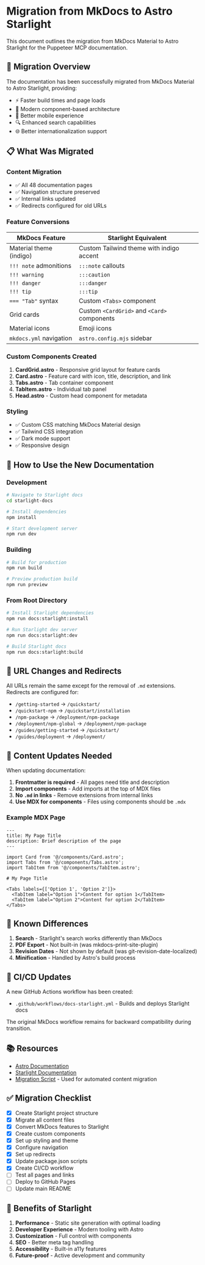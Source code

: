 # Migration from MkDocs to Astro Starlight

This document outlines the migration from MkDocs Material to Astro Starlight for the Puppeteer MCP
documentation.

## 🎯 Migration Overview

The documentation has been successfully migrated from MkDocs Material to Astro Starlight, providing:

- ⚡ Faster build times and page loads
- 🎨 Modern component-based architecture
- 📱 Better mobile experience
- 🔍 Enhanced search capabilities
- 🌐 Better internationalization support

## 📋 What Was Migrated

### Content Migration

- ✅ All 48 documentation pages
- ✅ Navigation structure preserved
- ✅ Internal links updated
- ✅ Redirects configured for old URLs

### Feature Conversions

| MkDocs Feature          | Starlight Equivalent                        |
| ----------------------- | ------------------------------------------- |
| Material theme (indigo) | Custom Tailwind theme with indigo accent    |
| `!!! note` admonitions  | `:::note` callouts                          |
| `!!! warning`           | `:::caution`                                |
| `!!! danger`            | `:::danger`                                 |
| `!!! tip`               | `:::tip`                                    |
| `=== "Tab"` syntax      | Custom `<Tabs>` component                   |
| Grid cards              | Custom `<CardGrid>` and `<Card>` components |
| Material icons          | Emoji icons                                 |
| `mkdocs.yml` navigation | `astro.config.mjs` sidebar                  |

### Custom Components Created

1. **CardGrid.astro** - Responsive grid layout for feature cards
2. **Card.astro** - Feature card with icon, title, description, and link
3. **Tabs.astro** - Tab container component
4. **TabItem.astro** - Individual tab panel
5. **Head.astro** - Custom head component for metadata

### Styling

- ✅ Custom CSS matching MkDocs Material design
- ✅ Tailwind CSS integration
- ✅ Dark mode support
- ✅ Responsive design

## 🚀 How to Use the New Documentation

### Development

```bash
# Navigate to Starlight docs
cd starlight-docs

# Install dependencies
npm install

# Start development server
npm run dev
```

### Building

```bash
# Build for production
npm run build

# Preview production build
npm run preview
```

### From Root Directory

```bash
# Install Starlight dependencies
npm run docs:starlight:install

# Run Starlight dev server
npm run docs:starlight:dev

# Build Starlight docs
npm run docs:starlight:build
```

## 🔄 URL Changes and Redirects

All URLs remain the same except for the removal of `.md` extensions. Redirects are configured for:

- `/getting-started` → `/quickstart/`
- `/quickstart-npm` → `/quickstart/installation`
- `/npm-package` → `/deployment/npm-package`
- `/deployment/npm-global` → `/deployment/npm-package`
- `/guides/getting-started` → `/quickstart/`
- `/guides/deployment` → `/deployment/`

## 📝 Content Updates Needed

When updating documentation:

1. **Frontmatter is required** - All pages need title and description
2. **Import components** - Add imports at the top of MDX files
3. **No `.md` in links** - Remove extensions from internal links
4. **Use MDX for components** - Files using components should be `.mdx`

### Example MDX Page

```mdx
---
title: My Page Title
description: Brief description of the page
---

import Card from '@/components/Card.astro';
import Tabs from '@/components/Tabs.astro';
import TabItem from '@/components/TabItem.astro';

# My Page Title

<Tabs labels={['Option 1', 'Option 2']}>
  <TabItem label="Option 1">Content for option 1</TabItem>
  <TabItem label="Option 2">Content for option 2</TabItem>
</Tabs>
```

## 🚨 Known Differences

1. **Search** - Starlight's search works differently than MkDocs
2. **PDF Export** - Not built-in (was mkdocs-print-site-plugin)
3. **Revision Dates** - Not shown by default (was git-revision-date-localized)
4. **Minification** - Handled by Astro's build process

## 🔧 CI/CD Updates

A new GitHub Actions workflow has been created:

- `.github/workflows/docs-starlight.yml` - Builds and deploys Starlight docs

The original MkDocs workflow remains for backward compatibility during transition.

## 📚 Resources

- [Astro Documentation](https://docs.astro.build)
- [Starlight Documentation](https://starlight.astro.build)
- [Migration Script](./migrate-to-starlight.js) - Used for automated content migration

## ✅ Migration Checklist

- [x] Create Starlight project structure
- [x] Migrate all content files
- [x] Convert MkDocs features to Starlight
- [x] Create custom components
- [x] Set up styling and theme
- [x] Configure navigation
- [x] Set up redirects
- [x] Update package.json scripts
- [x] Create CI/CD workflow
- [ ] Test all pages and links
- [ ] Deploy to GitHub Pages
- [ ] Update main README

## 🎉 Benefits of Starlight

1. **Performance** - Static site generation with optimal loading
2. **Developer Experience** - Modern tooling with Astro
3. **Customization** - Full control with components
4. **SEO** - Better meta tag handling
5. **Accessibility** - Built-in a11y features
6. **Future-proof** - Active development and community
